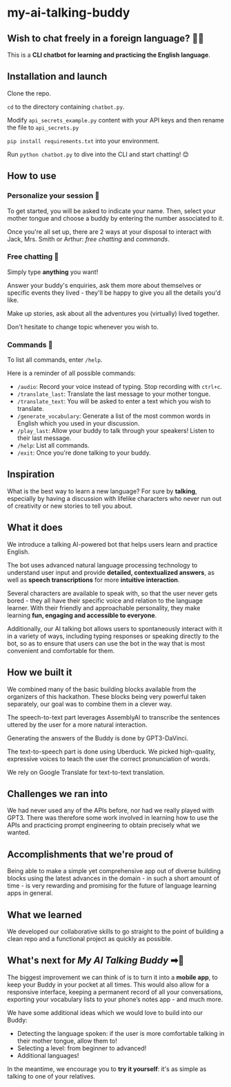 # my-ai-talking-buddy

## Wish to chat freely in a foreign language? 👫💬

This is a **CLI chatbot for learning and practicing the English language**.

## Installation and launch

Clone the repo.

`cd` to the directory containing `chatbot.py`.

Modify `api_secrets_example.py` content with your API keys and then rename the file to `api_secrets.py`

`pip install requirements.txt` into your environment.

Run `python chatbot.py` to dive into the CLI and start chatting! 😊

## How to use

### Personalize your session 🎯

To get started, you will be asked to indicate your name. 
Then, select your mother tongue and choose a buddy by entering the number associated to it. 

Once you're all set up, there are 2 ways at your disposal to interact with Jack, Mrs. Smith or Arthur: _free chatting_ and _commands_.

### Free chatting 📧

Simply type **anything** you want! 

Answer your buddy's enquiries, ask them more about themselves or specific events they lived - they'll be happy to give you all the details you'd like.

Make up stories, ask about all the adventures you (virtually) lived together.

Don't hesitate to change topic whenever you wish to. 

### Commands 🤖

To list all commands, enter `/help`.

Here is a reminder of all possible commands:

- `/audio`: Record your voice instead of typing. Stop recording with `ctrl+c`.
- `/translate_last`: Translate the last message to your mother tongue.
- `/translate_text`: You will be asked to enter a text which you wish to translate. 
- `/generate_vocabulary`: Generate a list of the most common words in English which you used in your discussion.
- `/play_last`: Allow your buddy to talk through your speakers! Listen to their last message.
- `/help`: List all commands.
- `/exit`: Once you're done talking to your buddy.

## Inspiration

What is the best way to learn a new language? For sure by **talking**, especially by having a discussion with lifelike characters who never run out of creativity or new stories to tell you about.

## What it does

We introduce a talking AI-powered bot that helps users learn and practice English.

The bot uses advanced natural language processing technology to understand user input and provide **detailed, contextualized answers**, as well as **speech transcriptions** for more **intuitive interaction**.

Several characters are available to speak with, so that the user never gets bored - they all have their specific voice and relation to the language learner. With their friendly and approachable personality, they make learning **fun, engaging and accessible to everyone**.

Additionally, our AI talking bot allows users to spontaneously interact with it in a variety of ways, including typing responses or speaking directly to the bot, so as to ensure that users can use the bot in the way that is most convenient and comfortable for them.

## How we built it

We combined many of the basic building blocks available from the organizers of this hackathon. These blocks being very powerful taken separately, our goal was to combine them in a clever way. 

The speech-to-text part leverages AssemblyAI to transcribe the sentences uttered by the user for a more natural interaction.

Generating the answers of the Buddy is done by GPT3-DaVinci. 

The text-to-speech part is done using Uberduck. We picked high-quality, expressive voices to teach the user the correct pronunciation of words.

We rely on Google Translate for text-to-text translation. 


## Challenges we ran into

We had never used any of the APIs before, nor had we really played with GPT3. There was therefore some work involved in learning how to use the APIs and practicing prompt engineering to obtain precisely what we wanted.

## Accomplishments that we're proud of

Being able to make a simple yet comprehensive app out of diverse building blocks using the latest advances in the domain - in such a short amount of time - is very rewarding and promising for the future of language learning apps in general.

## What we learned

We developed our collaborative skills to go straight to the point of building a clean repo and a functional project as quickly as possible.

## What's next for _My AI Talking Buddy_ ➡📱

The biggest improvement we can think of is to turn it into a **mobile app**, to keep your Buddy in your pocket at all times. This would also allow for a responsive interface, keeping a permanent record of all your conversations, exporting your vocabulary lists to your phone’s notes app - and much more.

We have some additional ideas which we would love to build into our Buddy:

- Detecting the language spoken: if the user is more comfortable talking in their mother tongue, allow them to!
- Selecting a level: from beginner to advanced!
- Additional languages!

In the meantime, we encourage you to **try it yourself**: it's as simple as talking to one of your relatives. 
